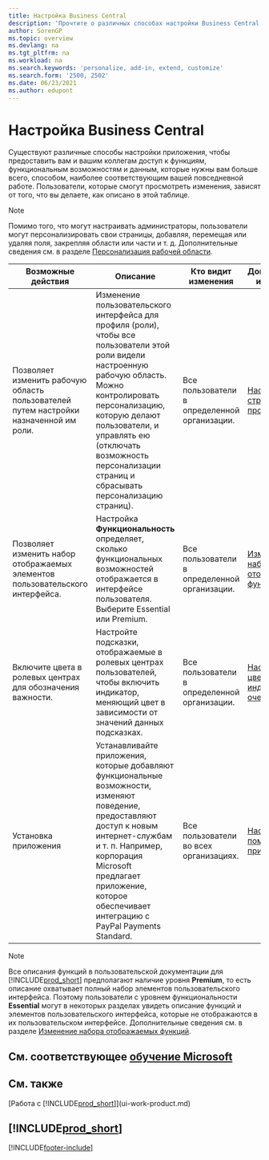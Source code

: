 ```yaml
---
title: Настройка Business Central
description: 'Прочтите о различных способах настройки Business Central для улучшения доступа к функциям и возможностям, которые вам больше всего нужны в повседневной работе.'
author: SorenGP
ms.topic: overview
ms.devlang: na
ms.tgt_pltfrm: na
ms.workload: na
ms.search.keywords: 'personalize, add-in, extend, customize'
ms.search.form: '2500, 2502'
ms.date: 06/23/2021
ms.author: edupont
---
```

# <a name="customize-business-central" />Настройка Business Central

Существуют различные способы настройки приложения, чтобы предоставить вам и вашим коллегам доступ к функциям, функциональным возможностям и данным, которые нужны вам больше всего, способом, наиболее соответствующим вашей повседневной работе. Пользователи, которые смогут просмотреть изменения, зависят от того, что вы делаете, как описано в этой таблице.

> [!NOTE]
> Помимо того, что могут настраивать администраторы, пользователи могут персонализировать свои страницы, добавляя, перемещая или удаляя поля, закрепляя области или части и т. д. Дополнительные сведения см. в разделе [Персонализация рабочей области](ui-personalization-user.md).

| Возможные действия    |  Описание  |  Кто видит изменения  |  Дополнительная информация  |
|-----|---------------|---------|-------|
|Позволяет изменить рабочую область пользователей путем настройки назначенной им роли.|Изменение пользовательского интерфейса для профиля (роли), чтобы все пользователи этой роли видели настроенную рабочую область. Можно контролировать персонализацию, которую делают пользователи, и управлять ею (отключать возможность персонализации страниц и сбрасывать персонализацию страниц).|Все пользователи в определенной организации.|[Настройка страниц для профилей](ui-personalization-manage.md)|
|Позволяет изменить набор отображаемых элементов пользовательского интерфейса.|Настройка **Функциональность** определяет, сколько функциональных возможностей отображается в интерфейсе пользователя. Выберите Essential или Premium.|Все пользователи в определенной организации.|[Изменение набора отображаемых функций](ui-experiences.md)|
|Включите цвета в ролевых центрах для обозначения важности.|Настройте подсказки, отображаемые в ролевых центрах пользователей, чтобы включить индикатор, меняющий цвет в зависимости от значений данных подсказках.|Все пользователи в определенной организации.|[Настройка цветного индикатора в очередях](admin-how-set-up-colored-indicator-on-cues.md)|
|Установка приложения|Устанавливайте приложения, которые добавляют функциональные возможности, изменяют поведение, предоставляют доступ к новым интернет-службам и т. п. Например, корпорация Microsoft предлагает приложение, которое обеспечивает интеграцию с PayPal Payments Standard.|Все пользователи во всех организациях.|[Настройка с помощью приложений](ui-extensions.md)|

> [!NOTE]
> Все описания функций в пользовательской документации для [!INCLUDE[prod_short](includes/prod_short.md)] предполагают наличие уровня **Premium**, то есть описание охватывает полный набор элементов пользовательского интерфейса. Поэтому пользователи с уровнем функциональности **Essential** могут в некоторых разделах увидеть описание функций и элементов пользовательского интерфейса, которые не отображаются в их пользовательском интерфейсе. Дополнительные сведения см. в разделе [Изменение набора отображаемых функций](ui-experiences.md).

## <a name="see-related-microsoft-training" />См. соответствующее [обучение Microsoft](/training/paths/tailor-roles-design-ui/)

## <a name="see-also" />См. также

[Работа с [!INCLUDE[prod_short](includes/prod_short.md)]](ui-work-product.md)  

## [!INCLUDE[prod_short](includes/free_trial_md.md)]


[!INCLUDE[footer-include](includes/footer-banner.md)]
